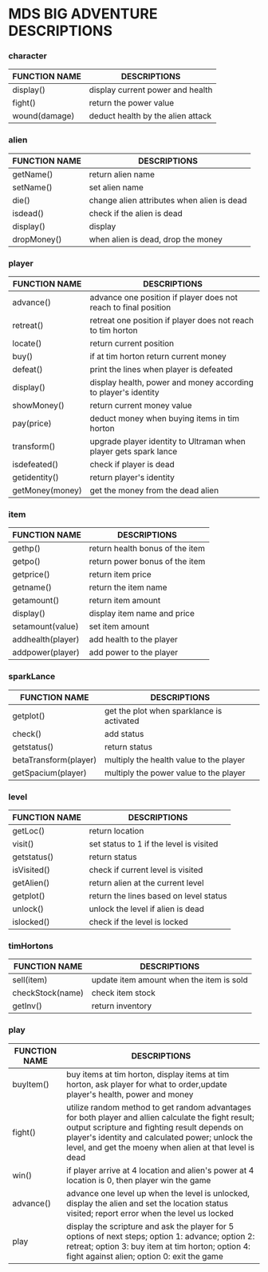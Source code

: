 # MDS BIG ADVENTURE DESCRIPTIONS

### character
| FUNCTION NAME | DESCRIPTIONS |
| ------ | ------ |
|display()| display current power and health|
|fight()| return the power value|
|wound(damage)|deduct health by the alien attack|
### alien
| FUNCTION NAME | DESCRIPTIONS |
| ------ | ------ |
|getName()| return alien name|
|setName()| set alien name|
|die()|change alien attributes when alien is dead|
|isdead()|check if the alien is dead|
|display()|display |
|dropMoney()|when alien is dead, drop the money|
### player
| FUNCTION NAME | DESCRIPTIONS |
| ------ | ------ |
|advance()| advance one position if player does not reach to final position|
|retreat()| retreat one position if player does not reach to tim horton|
|locate()|return current position |
|buy()|if at tim horton return current money|
|defeat()|print the lines when player is defeated |
|display()|display health, power and money according to player's identity |
|showMoney()|return current money value|
|pay(price)|deduct money when buying items in tim horton|
|transform()|upgrade player identity to Ultraman when player gets spark lance|
|isdefeated()|check if player is dead|
|getidentity()|return player's identity|
|getMoney(money)|get the money from the dead alien|
### item
| FUNCTION NAME | DESCRIPTIONS |
| ------ | ------ |
|gethp()| return health bonus of the item|
|getpo()| return power bonus of the item|
|getprice()|return item price |
|getname()|return the item name|
|getamount()|return item amount|
|display()|display item name and price|
|setamount(value)|set item amount|
|addhealth(player)|add health to the player|
|addpower(player)|add power to the player |
### sparkLance
| FUNCTION NAME | DESCRIPTIONS |
| ------ | ------ |
|getplot()|get the plot when sparklance is activated|
|check()|add status|
|getstatus()|return status|
|betaTransform(player)| multiply the health value to the player|
|getSpacium(player)| multiply the power value to the player|
### level
| FUNCTION NAME | DESCRIPTIONS |
| ------ | ------ |
|getLoc()| return location |
|visit()| set status to 1 if the level is visited|
|getstatus()|return status|
|isVisited()|check if current level is visited|
|getAlien()|return alien at the current level|
|getplot()|return the lines based on level status|
|unlock()|unlock the level if alien is dead|
|islocked()|check if the level is locked|
### timHortons
| FUNCTION NAME | DESCRIPTIONS |
| ------ | ------ |
|sell(item)| update item amount when the item is sold  |
|checkStock(name)| check item stock|
|getInv()|return inventory|

### play
| FUNCTION NAME | DESCRIPTIONS |
| ------ | ------ |
|buyItem()| buy items at tim horton, display items at tim horton, ask player for what to order,update player's health, power and money|
|fight()|utilize random method to get random advantages for both player and allien calculate the fight result; output scripture and fighting result depends on player's identity and calculated power; unlock the level, and get the moeny when alien at that level is dead|
|win()|if player arrive at 4 location and alien's power at 4 location is 0, then player win the game|
|advance()|advance one level up when the level is unlocked, display the alien and set the location status visited; report error when the level us locked|
|play| display the scripture and ask the player for 5 options of next steps; option 1: advance; option 2: retreat; option 3: buy item at tim horton; option 4: fight against alien; option 0: exit the game|
